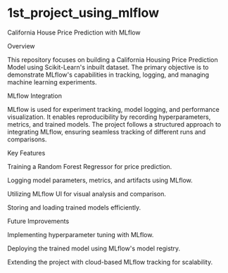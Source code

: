 # 1st_project_using_mlflow

California House Price Prediction with MLflow

Overview

This repository focuses on building a California Housing Price Prediction Model using Scikit-Learn's inbuilt dataset. The primary objective is to demonstrate MLflow's capabilities in tracking, logging, and managing machine learning experiments.

MLflow Integration

MLflow is used for experiment tracking, model logging, and performance visualization. It enables reproducibility by recording hyperparameters, metrics, and trained models. The project follows a structured approach to integrating MLflow, ensuring seamless tracking of different runs and comparisons.

Key Features

Training a Random Forest Regressor for price prediction.

Logging model parameters, metrics, and artifacts using MLflow.

Utilizing MLflow UI for visual analysis and comparison.

Storing and loading trained models efficiently.

Future Improvements

Implementing hyperparameter tuning with MLflow.

Deploying the trained model using MLflow's model registry.

Extending the project with cloud-based MLflow tracking for scalability.
